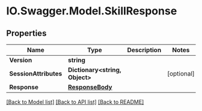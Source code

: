 # IO.Swagger.Model.SkillResponse
## Properties

Name | Type | Description | Notes
------------ | ------------- | ------------- | -------------
**Version** | **string** |  | 
**SessionAttributes** | **Dictionary&lt;string, Object&gt;** |  | [optional] 
**Response** | [**ResponseBody**](ResponseBody.md) |  | 

[[Back to Model list]](../README.md#documentation-for-models) [[Back to API list]](../README.md#documentation-for-api-endpoints) [[Back to README]](../README.md)

